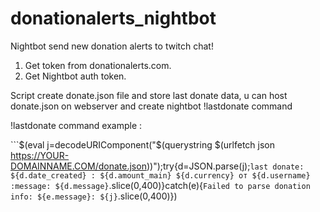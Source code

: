 # donationalerts_nightbot
Nightbot send new donation alerts to twitch chat!

1) Get token from donationalerts.com.<br />
2) Get Nightbot auth token.<br />

Script create donate.json file and store last donate data, u can host donate.json on webserver and create nightbot !lastdonate command<br />

!lastdonate command example :<br />

```$(eval j=decodeURIComponent("$(querystring $(urlfetch json https://YOUR-DOMAINNAME.COM/donate.json))");try{d=JSON.parse(j);`last donate: ${d.date_created} : ${d.amount_main} ${d.currency} от ${d.username} :message: ${d.message}`.slice(0,400)}catch(e){`Failed to parse donation info: ${e.message}: ${j}`.slice(0,400)})
```
